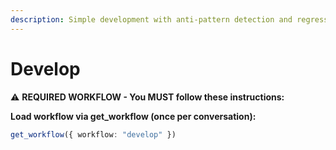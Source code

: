 ```yaml
---
description: Simple development with anti-pattern detection and regression prevention
---
```


# Develop

⚠️ **REQUIRED WORKFLOW - You MUST follow these instructions:**

**Load workflow via get_workflow (once per conversation):**
```typescript
get_workflow({ workflow: "develop" })
```
